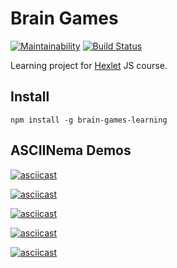 # Brain Games

[![Maintainability](https://api.codeclimate.com/v1/badges/674d35d9eb837f881252/maintainability)](https://codeclimate.com/github/k-vinogradov/brain-games/maintainability)
[![Build Status](https://travis-ci.org/k-vinogradov/brain-games.svg?branch=master)](https://travis-ci.org/k-vinogradov/brain-games)

Learning project for [Hexlet](https://ru.hexlet.io) JS course.

## Install

    npm install -g brain-games-learning

## ASCIINema Demos

[![asciicast](https://asciinema.org/a/1d0WokRZ1m6hQOLWDQI6GYYs9.svg)](https://asciinema.org/a/1d0WokRZ1m6hQOLWDQI6GYYs9?speed=3)

[![asciicast](https://asciinema.org/a/XRn2KMmpBONHFGYW5WMXe0oYS.svg)](https://asciinema.org/a/XRn2KMmpBONHFGYW5WMXe0oYS?speed=3)

[![asciicast](https://asciinema.org/a/vaeuR2gkYz041GjY1h1FxTWMz.svg)](https://asciinema.org/a/vaeuR2gkYz041GjY1h1FxTWMz?speed=3)

[![asciicast](https://asciinema.org/a/K127SBrjQ161MmaMleytOErAI.svg)](https://asciinema.org/a/K127SBrjQ161MmaMleytOErAI?speed=3)

[![asciicast](https://asciinema.org/a/meEVz2Ae2Tr03AgzlLL3WTimY.svg)](https://asciinema.org/a/meEVz2Ae2Tr03AgzlLL3WTimY?speed=3)
